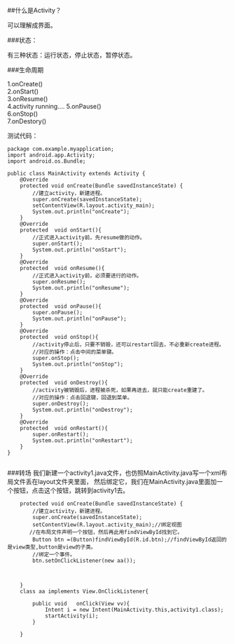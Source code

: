 ##什么是Activity？

可以理解成界面。

###状态：

有三种状态：运行状态，停止状态，暂停状态。

###生命周期

1.onCreate() <br />
2.onStart() <br />
3.onResume() <br />
4.activity running....
5.onPause() <br />
6.onStop() <br />
7.onDestory()<br />

测试代码：<br />

```
package com.example.myapplication;
import android.app.Activity;
import android.os.Bundle;

public class MainActivity extends Activity {
    @Override
    protected void onCreate(Bundle savedInstanceState) {
        //建立activity，新建进程。
        super.onCreate(savedInstanceState);
        setContentView(R.layout.activity_main);
        System.out.println("onCreate");
    }
    @Override
    protected  void onStart(){
        //正式进入activity前，先resume做的动作。
        super.onStart();
        System.out.println("onStart");
    }
    @Override
    protected  void onResume(){
        //正式进入activity前，必须要进行的动作。
        super.onResume();
        System.out.println("onResume");
    }
    @Override
    protected  void onPause(){
        super.onPause();
        System.out.println("onPause");
    }
    @Override
    protected  void onStop(){
        //activity停止后，只要不销毁，还可以restart回去，不必重新create进程。
        //对应的操作：点击中间的菜单键。
        super.onStop();
        System.out.println("onStop");
    }
    @Override
    protected  void onDestroy(){
        //activity被销毁后，进程被杀死，如果再进去，就只能create重建了。
        //对应的操作：点击回退键，回退到菜单。
        super.onDestroy();
        System.out.println("onDestroy");
    }
    @Override
    protected  void onRestart(){
        super.onRestart();
        System.out.println("onRestart");
    }
}


```

###转场
我们新建一个activity1.java文件，也仿照MainActivity.java写一个xml布局文件丢在layout文件夹里面，
然后绑定它，我们在MainActivity.java里面加一个按钮，点击这个按钮，跳转到activity1去。

```
    protected void onCreate(Bundle savedInstanceState) {
        //建立activity，新建进程。
        super.onCreate(savedInstanceState);
        setContentView(R.layout.activity_main);//绑定视图
       //在布局文件声明一个按钮，然后再此用findViewById找到它。
        Button btn =(Button)findViewById(R.id.btn);//findViewById返回的是view类型,button是view的子类。
        //绑定一个事件。
        btn.setOnClickListener(new aa());



    }
    class aa implements View.OnClickListener{

        public void   onClick(View vv){
            Intent i = new Intent(MainActivity.this,activity1.class);
            startActivity(i);
        }

    }
```
